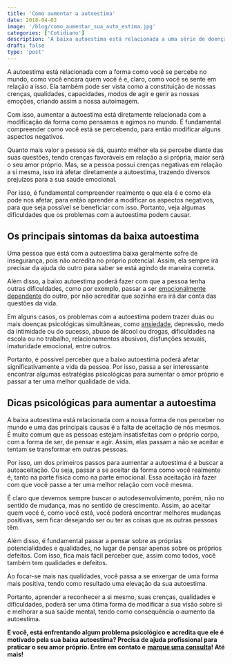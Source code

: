 ```yaml
---
title: 'Como aumentar a autoestima'
date: 2018-04-02
image: '/blog/como_aumentar_sua_auto_estima.jpg'
categories: ['Cotidiano']
description: 'A baixa autoestima está relacionada a uma série de doenças como depressão, transtornos alimentares e outros. Saiba como superar esse problema.'
draft: false
type: 'post'
---
```


A autoestima está relacionada com a forma como você se percebe no mundo, como você encara quem você é e, claro, como você se sente em relação a isso. Ela também pode ser vista como a constituição de nossas crenças, qualidades, capacidades, modos de agir e gerir as nossas emoções, criando assim a nossa autoimagem.

Com isso, aumentar a autoestima está diretamente relacionada com a modificação da forma como pensamos e agimos no mundo. É fundamental compreender como você está se percebendo, para então modificar alguns aspectos negativos.

Quanto mais valor a pessoa se dá, quanto melhor ela se percebe diante das suas questões, tendo crenças favoráveis em relação a si própria, maior será o seu amor próprio. Mas, se a pessoa possui crenças negativas em relação a si mesma, isso irá afetar diretamente a autoestima, trazendo diversos prejuízos para a sua saúde emocional.

Por isso, é fundamental compreender realmente o que ela é e como ela pode nos afetar, para então aprender a modificar os aspectos negativos, para que seja possível se beneficiar com isso. Portanto, veja algumas dificuldades que os problemas com a autoestima podem causar.

## **Os principais sintomas da baixa autoestima**

Uma pessoa que está com a autoestima baixa geralmente sofre de insegurança, pois não acredita no próprio potencial. Assim, ela sempre irá precisar da ajuda do outro para saber se está agindo de maneira correta.

Além disso, a baixo autoestima poderá fazer com que a pessoa tenha outras dificuldades, como por exemplo, passar a ser [emocionalmente dependente](https://www.semprefamilia.com.br/dependencia-emocional-por-que-acontece-e-quais-os-perigos/) do outro, por não acreditar que sozinha era irá dar conta das questões da vida.

Em alguns casos, os problemas com a autoestima podem trazer duas ou mais doenças psicológicas simultâneas, como [ansiedade](/ansiedade-o-mal-do-novo-seculo/), depressão, medo da intimidade ou do sucesso, abuso de álcool ou drogas, dificuldades na escola ou no trabalho, relacionamentos abusivos, disfunções sexuais, imaturidade emocional, entre outros.

Portanto, é possível perceber que a baixo autoestima poderá afetar significativamente a vida da pessoa. Por isso, passa a ser interessante encontrar algumas estratégias psicológicas para aumentar o amor próprio e passar a ter uma melhor qualidade de vida.

## **Dicas psicológicas para aumentar a autoestima**

A baixa autoestima está relacionada com a nossa forma de nos perceber no mundo e uma das principais causas é a falta de aceitação de nós mesmos. É muito comum que as pessoas estejam insatisfeitas com o próprio corpo, com a forma de ser, de pensar e agir. Assim, elas passam a não se aceitar e tentam se transformar em outras pessoas.

Por isso, um dos primeiros passos para aumentar a autoestima é a buscar a autoaceitação. Ou seja, passar a se aceitar da forma como você realmente é, tanto na parte física como na parte emocional. Essa aceitação irá fazer com que você passe a ter uma melhor relação com você mesma.

É claro que devemos sempre buscar o autodesenvolvimento, porém, não no sentido de mudança, mas no sentido de crescimento. Assim, ao aceitar quem você é, como você está, você poderá encontrar melhores mudanças positivas, sem ficar desejando ser ou ter as coisas que as outras pessoas têm.

Além disso, é fundamental passar a pensar sobre as próprias potencialidades e qualidades, no lugar de pensar apenas sobre os próprios defeitos. Com isso, fica mais fácil perceber que, assim como todos, você também tem qualidades e defeitos.

Ao focar-se mais nas qualidades, você passa a se enxergar de uma forma mais positiva, tendo como resultado uma elevação da sua autoestima.

Portanto, aprender a reconhecer a si mesmo, suas crenças, qualidades e dificuldades, poderá ser uma ótima forma de modificar a sua visão sobre si e melhorar a sua saúde mental, tendo como consequência o aumento da autoestima.

**E você, está enfrentando algum problema psicológico e acredita que ele é motivado pela sua baixa autoestima? Precisa de ajuda profissional para praticar o seu amor próprio. Entre em contato e** [**marque uma consulta**](/contato/)**! Até mais!**
